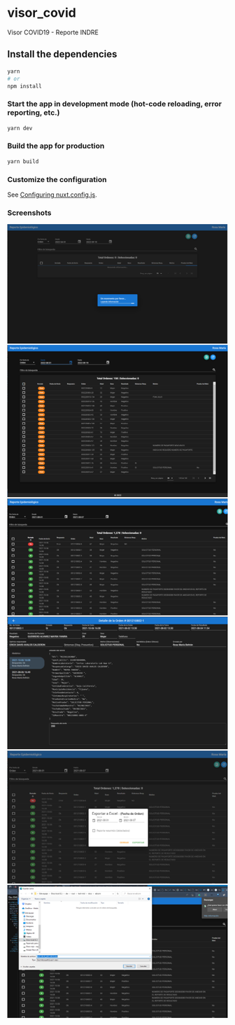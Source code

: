 # visor_covid
Visor COVID19 - Reporte INDRE

## Install the dependencies
```bash
yarn
# or
npm install
```

### Start the app in development mode (hot-code reloading, error reporting, etc.)
```bash
yarn dev
```


### Build the app for production
```bash
yarn build
```

### Customize the configuration
See [Configuring nuxt.config.js](https://nuxtjs.org/docs/directory-structure/nuxt-config/).

### Screenshots
![First](/images/screen0.PNG)
![Second](/images/screen1.PNG)
![Third](/images/screen2.PNG)
![Fourth](/images/screen3.PNG)
![Fifth](/images/screen4.PNG)
![Sixth](/images/screen5.PNG)
